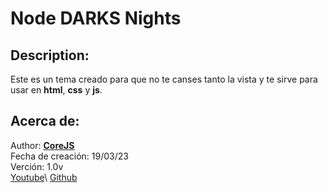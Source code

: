 # Node DARKS Nights

## Description:
Este es un tema creado para que no te canses tanto la vista y te sirve para usar en **html**, **css** y **js**.

## Acerca de:
Author: [**CoreJS**](https://corejs-yt.github.io)\
Fecha de creación: 19/03/23\
Verción: 1.0v\
[Youtube]('https://www.youtube.com/@corejs-yt')\
[Github](https://github.com/CoreJS-YT)